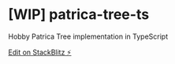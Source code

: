 # [WIP] patrica-tree-ts

Hobby Patrica Tree implementation in TypeScript

[Edit on StackBlitz ⚡️](https://stackblitz.com/edit/patrica-tree-ts)
